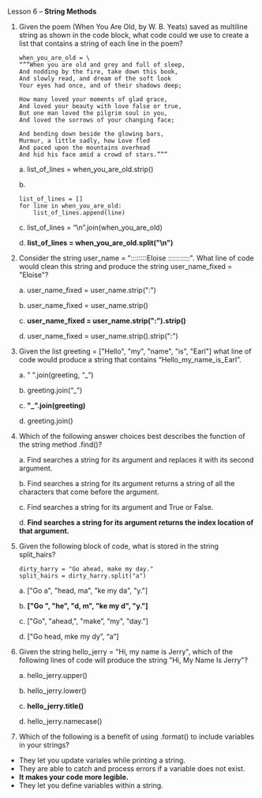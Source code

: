 Lesson 6 – **String Methods**

1.	Given the poem (When You Are Old, by W. B. Yeats) saved as multiline string as shown in the code block, what code could we use to create a list that contains a string of each line in the poem?

		when_you_are_old = \
		“””When you are old and grey and full of sleep,
		And nodding by the fire, take down this book,
		And slowly read, and dream of the soft look
		Your eyes had once, and of their shadows deep;

		How many loved your moments of glad grace,
		And loved your beauty with love false or true,
		But one man loved the pilgrim soul in you,
		And loved the sorrows of your changing face;

		And bending down beside the glowing bars,
		Murmur, a little sadly, how Love fled
		And paced upon the mountains overhead
		And hid his face amid a crowd of stars.”””
	
	a.	list_of_lines = when_you_are_old.strip()
	
	b.	
		
		list_of_lines = []
		for line in when_you_are_old:
			list_of_lines.append(line)
	
	c.	list_of_lines = “\n”.join(when_you_are_old)
	
	d.	**list_of_lines = when_you_are_old.split("\n")**

2.	Consider the string user_name = "::::::::Eloise :::::::::::". What line of code would clean this string and produce the string user_name_fixed = "Eloise"?

	a.	user_name_fixed = user_name.strip(":")

	b.	user_name_fixed = user_name.strip()

	c.	**user_name_fixed = user_name.strip(":").strip()**

	d.	user_name_fixed = user_name.strip().strip(":")

3.	Given the list greeting = ["Hello", "my", "name", "is", "Earl"] what line of code would produce a string that contains “Hello_my_name_is_Earl”.

	a.	" ".join(greeting, “_”)
	
	b.	greeting.join(“_”)
	
	c.	**"_".join(greeting)**

	d.	greeting.join()

4.	Which of the following answer choices best describes the function of the string method .find()?

	a.	Find searches a string for its argument and replaces it with its second argument.

	b.	Find searches a string for its argument returns a string of all the characters that come before the argument.

	c.	Find searches a string for its argument and True or False.

	d.	**Find searches a string for its argument returns the index location of that argument.**

5.	Given the following block of code, what is stored in the string split_hairs?

		dirty_harry = "Go ahead, make my day."
		split_hairs = dirty_harry.split("a")
	
	a.	["Go a", "head, ma", "ke my da", "y."]

	b.	**["Go ", "he", "d, m", "ke my d", "y."]**

	c.	["Go", "ahead,", "make”, “my", "day."]

	d.	["Go head, mke my dy”, “a”]

6.	Given the string hello_jerry = "Hi, my name is Jerry", which of the following lines of code will produce the string "Hi, My Name Is Jerry"?

	a.	hello_jerry.upper()

	b.	hello_jerry.lower()

	c.	**hello_jerry.title()**

	d.	hello_jerry.namecase()

7.	Which of the following is a benefit of using .format() to include variables in your strings?
-	They let you update variales while printing a string.
-	They are able to catch and process errors if a variable does not exist.
-	**It makes your code more legible.**
-	They let you define variables within a string.
